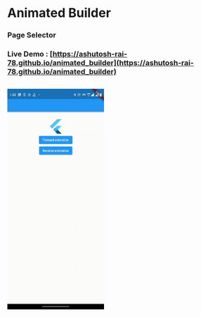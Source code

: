 # Animated Builder
### Page Selector
### **Live Demo** : [https://ashutosh-rai-78.github.io/animated_builder](https://ashutosh-rai-78.github.io/animated_builder)

## 
<p float="left">
<img src="demofiles/Media.gif" width="220">
</p>




<!-- ![](images/Screenshot_1.png)
![](images/Screenshot_3.png)
![](images/Screenshot_4.png) -->


